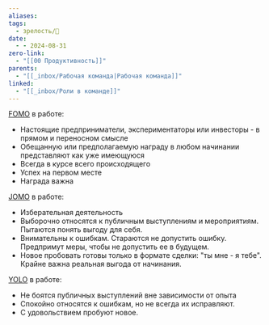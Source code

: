 ```yaml
---
aliases: 
tags:
  - зрелость/🌱
date:
  - - 2024-08-31
zero-link:
  - "[[00 Продуктивность]]"
parents:
  - "[[_inbox/Рабочая команда|Рабочая команда]]"
linked:
  - "[[_inbox/Роли в команде]]"
---
```

[FOMO](_inbox/FOMO.md) в работе:
- Настоящие предприниматели, экспериментаторы или инвесторы - в прямом и переносном смысле
- Обещанную или предполагаемую награду в любом начинании представляют как уже имеющуюся
- Всегда в курсе всего происходящего
- Успех на первом месте
- Награда важна

[JOMO](_inbox/JOMO.md) в работе:
- Изберательная деятельность
- Выборочно относятся к публичным выступлениям и мероприятиям. Пытаются понять выгоду для себя.
- Внимательны к ошибкам. Стараются не допустить ошибку. Предпримут меры, чтобы не допустить ее в будущем.
- Новое пробовать готовы только в формате сделки: "ты мне - я тебе". Крайне важна реальная выгода от начинания.

[YOLO](_inbox/YOLO.md) в работе:
- Не боятся публичных выступлений вне зависимости от опыта
- Спокойно относятся к ошибкам, но не всегда их исправляют.
- С удовольствием пробуют новое.
